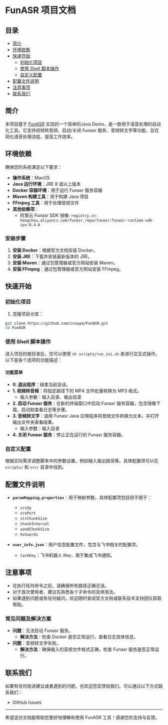 # FunASR 项目文档

## 目录
- [简介](#简介)
- [环境依赖](#环境依赖)
- [快速开始](#快速开始)
  - [初始化项目](#初始化项目)
  - [使用 Shell 脚本操作](#使用-shell-脚本操作)
  - [自定义配置](#自定义配置)
- [配置文件说明](#配置文件说明)
- [注意事项](#注意事项)
- [联系我们](#联系我们)

## 简介

本项目基于 [FunASR](https://github.com/modelscope/FunASR) 实现的一个简单的Java Demo，是一款用于语音处理的自动化工具。它支持视频转音频、启动/关闭 Funasr 服务、音频转文字等功能，旨在简化语音处理流程，提高工作效率。

## 环境依赖

确保您的系统满足以下要求：

- **操作系统**：MacOS
- **Java 运行环境**：JRE 8 或以上版本
- **Docker 容器环境**：用于运行 Funasr 服务容器
- **Maven 构建工具**：用于构建 Java 项目
- **FFmpeg 工具**：用于处理音频文件
- **其他依赖项**：
  - 阿里云 Funasr SDK 镜像: `registry.cn-hangzhou.aliyuncs.com/funasr_repo/funasr:funasr-runtime-sdk-cpu-0.4.6`

### 安装步骤

1. **安装 Docker**：根据官方文档安装 Docker。
2. **安装 JRE**：下载并安装最新版本的 JRE。
3. **安装 Maven**：通过包管理器或官方网站安装 Maven。
4. **安装 FFmpeg**：通过包管理器或官方网站安装 FFmpeg。

## 快速开始

### 初始化项目

1. 克隆项目仓库：

```bash
git clone https://github.com/iniwym/FunASR.git 
cd FunASR
```

### 使用 Shell 脚本操作

进入项目的根目录后，您可以使用 `sh scripts/run_ini.sh` 来进行交互式操作。以下是各个选项的功能描述：

#### 功能菜单

- **0. 退出程序**：结束当前会话。
- **1. 视频转音频**：将指定路径下的 MP4 文件批量转换为 MP3 格式。
  - 输入参数：输入目录、输出目录
- **2. 启动 Funasr 服务**：在新的终端窗口中启动 Funasr 服务容器，包含镜像下载、启动和查看日志等步骤。
- **3. 音频转文字**：调用 Funasr Java 应用程序将音频文件转换为文本，并打开输出文件夹查看结果。
  - 输入参数：输入目录
- **4. 关闭 Funasr 服务**：停止正在运行的 Funasr 服务容器。

### 自定义配置

根据实际需求调整脚本中的参数设置，例如输入输出路径等。具体配置项可以在 `scripts/` 和 `src/` 目录中找到。

## 配置文件说明

- **`paramMapping.properties`**：用于映射参数，具体配置项包括但不限于：
  - `srvIp`
  - `srvPort`
  - `strChunkSize`
  - `chunkInterval`
  - `sendChunkSize`
  - `hotwords`

- **`user_info.json`**：用户信息配置文件，包含与飞书相关的配置项。
  - `larkKey`：飞书机器人 Key，用于集成飞书通知。

## 注意事项

- 在执行任何命令之前，请确保所有路径正确无误。
- 对于首次使用者，建议先熟悉各个子命令的具体用法。
- 如果遇到问题或有任何疑问，欢迎随时查阅官方文档或联系技术支持团队获取帮助。

### 常见问题及解决方案

- **问题**：无法启动 Funasr 服务。
  - **解决方法**：检查 Docker 是否正常运行，查看日志具体信息。
- **问题**：音频转文字失败。
  - **解决方法**：确保输入的音频文件格式正确，检查 Funasr 服务是否正常运行。

## 联系我们

如果有任何改进建议或者遇到的问题，也欢迎您反馈给我们。可以通过以下方式联系我们：

- GitHub Issues

---

希望这份文档能帮助您更好地理解和使用 FunASR 工具！感谢您的支持与反馈。
